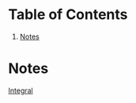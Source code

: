 
# Table of Contents

1.  [Notes](#org777beba)



<a id="org777beba"></a>

# Notes

[Integral](20241221124116-integral.md)


